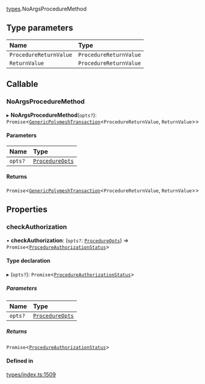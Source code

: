 [types](../../Modules/Types/Types.md).NoArgsProcedureMethod

## Type parameters

| Name | Type |
| :------ | :------ |
| `ProcedureReturnValue` | `ProcedureReturnValue` |
| `ReturnValue` | `ProcedureReturnValue` |

## Callable

### NoArgsProcedureMethod

▸ **NoArgsProcedureMethod**(`opts?`): `Promise`<[`GenericPolymeshTransaction`](../../Modules/Types/Types.md#genericpolymeshtransaction)<`ProcedureReturnValue`, `ReturnValue`\>\>

#### Parameters

| Name | Type |
| :------ | :------ |
| `opts?` | [`ProcedureOpts`](ProcedureOpts.md) |

#### Returns

`Promise`<[`GenericPolymeshTransaction`](../../Modules/Types/Types.md#genericpolymeshtransaction)<`ProcedureReturnValue`, `ReturnValue`\>\>

## Properties

### checkAuthorization

• **checkAuthorization**: (`opts?`: [`ProcedureOpts`](ProcedureOpts.md)) => `Promise`<[`ProcedureAuthorizationStatus`](ProcedureAuthorizationStatus.md)\>

#### Type declaration

▸ (`opts?`): `Promise`<[`ProcedureAuthorizationStatus`](ProcedureAuthorizationStatus.md)\>

##### Parameters

| Name | Type |
| :------ | :------ |
| `opts?` | [`ProcedureOpts`](ProcedureOpts.md) |

##### Returns

`Promise`<[`ProcedureAuthorizationStatus`](ProcedureAuthorizationStatus.md)\>

#### Defined in

[types/index.ts:1509](https://github.com/PolymeshAssociation/polymesh-sdk/blob/15be87e8/src/types/index.ts#L1509)

